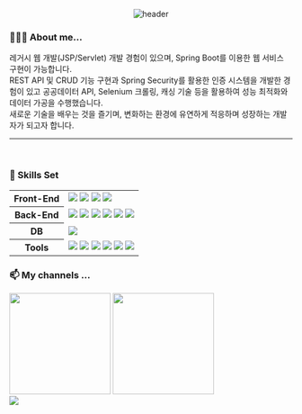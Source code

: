 <div align=center>

  ![header](https://capsule-render.vercel.app/api?type=venom&color=timeAuto&height=300&section=header&text=Welcome&fontSize=60)
  
</div>

<div>

### **🙋🏻‍♂️ About me...**
레거시 웹 개발(JSP/Servlet) 개발 경험이 있으며, Spring Boot를 이용한 웹 서비스 구현이 가능합니다.<br/>
REST API 및 CRUD 기능 구현과 Spring Security를 활용한 인증 시스템을 개발한 경험이 있고 공공데이터 API, Selenium 크롤링, 캐싱 기술 등을 활용하여 성능 최적화와 데이터 가공을 수행했습니다.<br/>
새로운 기술을 배우는 것을 즐기며, 변화하는 환경에 유연하게 적응하며 성장하는 개발자가 되고자 합니다.<br/>

---
<br/>

### 🧐 Skills Set

<table>
  <tr>
    <th>Front-End</th>
    <td>
      <img src="https://img.shields.io/badge/HTML/CSS-E34F26?style=flat-square&logo=HTML5&logoColor=white" />
      <img src="https://img.shields.io/badge/JavaScript-F7DF1E?style=flat-square&logo=JavaScript&logoColor=black" />
      <img src="https://img.shields.io/badge/React-61DAFB?style=flat-square&logo=React&logoColor=black" />
      <img src="https://img.shields.io/badge/REST API-005571?style=flat-square&logoColor=white" />
    </td>
  </tr>
  <tr>
    <th>Back-End</th>
    <td>
      <img src="https://img.shields.io/badge/Java-000000?style=flat-square&logo=Java&logoColor=white" />
      <img src="https://img.shields.io/badge/Spring-6dd33f?style=flat-square&logoColor=white" />
      <img src="https://img.shields.io/badge/SpringBoot-6DB33F?style=flat-square&logo=Spring&logoColor=white" />
      <img src="https://img.shields.io/badge/SpringSecurity-6DB33F?style=flat-square&logo=SpringSecurity&logoColor=white" />
      <img src="https://img.shields.io/badge/MyBatis-b61a20?style=flat-square&logoColor=white" />
      <img src="https://img.shields.io/badge/JSP/Servlet-d3d3d3?style=flat-square&logo=java&logoColor=black" />
    </td>
  </tr>
  <tr>
    <th>DB</th>
    <td>
      <img src="https://img.shields.io/badge/Oracle-F80000?style=flat-square&logo=Oracle&logoColor=white" />
    </td>
  </tr>
  <tr>
    <th>Tools</th>
    <td>
      <img src="https://img.shields.io/badge/VSCode-007ACC?style=flat-square&logo=VisualStudioCode&logoColor=white" />
      <img src="https://img.shields.io/badge/IntelliJ-000000?style=flat-square&logo=IntelliJIDEA&logoColor=white" />
      <img src="https://img.shields.io/badge/Eclipse-2C2255?style=flat-square&logo=EclipseIDE&logoColor=white" />
      <img src="https://img.shields.io/badge/Git-F05032?style=flat-square&logo=Git&logoColor=white" />
      <img src="https://img.shields.io/badge/GitHub-181717?style=flat-square&logo=GitHub&logoColor=white" />
      <img src="https://img.shields.io/badge/STS-6DB33F?style=flat-square&logo=Spring&logoColor=black" />
    </td>
  </tr>
</table>

### **📫 My channels ...**

<div align=left >
  <img height=180 src="https://github-readme-stats.vercel.app/api?username=glsh0725&show_icons=true" />
  <img height=180 src="https://github-readme-stats.vercel.app/api/top-langs/?username=glsh0725&layout=compact&exclude_repo=python-practice" />
</div>

<a href="https://github.com/glsh0725?tab=repositories">
  <img src="https://img.shields.io/badge/GitHub-181717?style=flat-square&logo=GitHub&logoColor=white" />
</a>
<br/>


<!--
**glsh0725/glsh0725** is a ✨ _special_ ✨ repository because its `README.md` (this file) appears on your GitHub profile.

Here are some ideas to get you started:

- 🔭 I’m currently working on ...
- 🌱 I’m currently learning ...
- 👯 I’m looking to collaborate on ...
- 🤔 I’m looking for help with ...
- 💬 Ask me about ...
- 📫 How to reach me: ...
- 😄 Pronouns: ...
- ⚡ Fun fact: ...
-->
